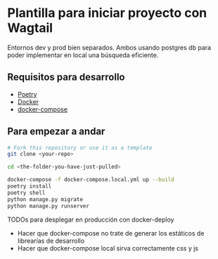 # Plantilla para iniciar proyecto con Wagtail

Entornos dev y prod bien separados. Ambos usando postgres db para poder implementar en local una búsqueda eficiente.

## Requisitos para desarrollo

* [Poetry](https://python-poetry.org/)
* [Docker](https://docs.docker.com/get-docker/)
* [docker-compose](https://docs.docker.com/compose/install/)

## Para empezar a andar

```bash
# Fork this repository or use it as a template
git clone <your-repo>

cd <the-folder-you-have-just-pulled>

docker-compose -f docker-compose.local.yml up --build
poetry install
poetry shell
python manage.py migrate
python manage.py runserver
```

TODOs para desplegar en producción con docker-deploy
* Hacer que docker-compose no trate de generar los estáticos de librearías de desarrollo
* Hacer que docker-compose local sirva correctamente css y js